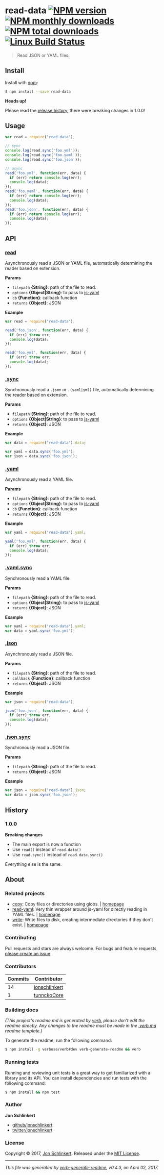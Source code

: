 # read-data [![NPM version](https://img.shields.io/npm/v/read-data.svg?style=flat)](https://www.npmjs.com/package/read-data) [![NPM monthly downloads](https://img.shields.io/npm/dm/read-data.svg?style=flat)](https://npmjs.org/package/read-data)  [![NPM total downloads](https://img.shields.io/npm/dt/read-data.svg?style=flat)](https://npmjs.org/package/read-data) [![Linux Build Status](https://img.shields.io/travis/jonschlinkert/read-data.svg?style=flat&label=Travis)](https://travis-ci.org/jonschlinkert/read-data)

> Read JSON or YAML files.

## Install

Install with [npm](https://www.npmjs.com/):

```sh
$ npm install --save read-data
```

**Heads up!**

Please read the [release history](#history), there were breaking changes in 1.0.0!

## Usage

```js
var read = require('read-data');

// sync
console.log(read.sync('foo.yml'));
console.log(read.sync('foo.yaml'));
console.log(read.sync('foo.json'));

// async
read('foo.yml', function(err, data) {
  if (err) return console.log(err);
  console.log(data);
});
read('foo.yaml', function(err, data) {
  if (err) return console.log(err);
  console.log(data);
});
read('foo.json', function(err, data) {
  if (err) return console.log(err);
  console.log(data);
});
```

## API

### [read](index.js#L41)

Asynchronously read a JSON or YAML file, automatically determining the reader based on extension.

**Params**

* `filepath` **{String}**: path of the file to read.
* `options` **{Object|String}**: to pass to [js-yaml](https://github.com/nodeca/js-yaml)
* `cb` **{Function}**: callback function
* `returns` **{Object}**: JSON

**Example**

```js
var read = require('read-data');

read('foo.json', function(err, data) {
  if (err) throw err;
  console.log(data);
});

read('foo.yml', function(err, data) {
  if (err) throw err;
  console.log(data);
});
```

### [.sync](index.js#L70)

Synchronously read a `.json` or `.(yaml|yml)` file, automatically determining the reader based on extension.

**Params**

* `filepath` **{String}**: path of the file to read.
* `options` **{Object|String}**: to pass to [js-yaml](https://github.com/nodeca/js-yaml)
* `returns` **{Object}**: JSON

**Example**

```js
var data = require('read-data').data;

var yaml = data.sync('foo.yml');
var json = data.sync('foo.json');
```

### [.yaml](index.js#L96)

Asynchronously read a YAML file.

**Params**

* `filepath` **{String}**: path of the file to read.
* `options` **{Object|String}**: to pass to [js-yaml](https://github.com/nodeca/js-yaml)
* `cb` **{Function}**: callback function
* `returns` **{Object}**: JSON

**Example**

```js
var yaml = require('read-data').yaml;

yaml('foo.yml', function(err, data) {
  if (err) throw err;
  console.log(data);
});
```

### [.yaml.sync](index.js#L113)

Synchronously read a YAML file.

**Params**

* `filepath` **{String}**: path of the file to read.
* `options` **{Object|String}**: to pass to [js-yaml](https://github.com/nodeca/js-yaml)
* `returns` **{Object}**: JSON

**Example**

```js
var yaml = require('read-data').yaml;
var data = yaml.sync('foo.yml');
```

### [.json](index.js#L134)

Asynchronously read a JSON file.

**Params**

* `filepath` **{String}**: path of the file to read.
* `callback` **{Function}**: callback function
* `returns` **{Object}**: JSON

**Example**

```js
var json = require('read-data');

json('foo.json', function(err, data) {
  if (err) throw err;
  console.log(data);
});
```

### [.json.sync](index.js#L166)

Synchronously read a JSON file.

**Params**

* `filepath` **{String}**: path of the file to read.
* `returns` **{Object}**: JSON

**Example**

```js
var json = require('read-data').json;
var data = json.sync('foo.json');
```

## History

### 1.0.0

**Breaking changes**

* The main export is now a function
* Use `read()` instead of `read.data()`
* Use `read.sync()` instead of `read.data.sync()`

Everything else is the same.

## About

### Related projects

* [copy](https://www.npmjs.com/package/copy): Copy files or directories using globs. | [homepage](https://github.com/jonschlinkert/copy "Copy files or directories using globs.")
* [read-yaml](https://www.npmjs.com/package/read-yaml): Very thin wrapper around js-yaml for directly reading in YAML files. | [homepage](https://github.com/jonschlinkert/read-yaml "Very thin wrapper around js-yaml for directly reading in YAML files.")
* [write](https://www.npmjs.com/package/write): Write files to disk, creating intermediate directories if they don't exist. | [homepage](https://github.com/jonschlinkert/write "Write files to disk, creating intermediate directories if they don't exist.")

### Contributing

Pull requests and stars are always welcome. For bugs and feature requests, [please create an issue](../../issues/new).

### Contributors

| **Commits** | **Contributor** | 
| --- | --- |
| 14 | [jonschlinkert](https://github.com/jonschlinkert) |
| 1 | [tunnckoCore](https://github.com/tunnckoCore) |

### Building docs

_(This project's readme.md is generated by [verb](https://github.com/verbose/verb-generate-readme), please don't edit the readme directly. Any changes to the readme must be made in the [.verb.md](.verb.md) readme template.)_

To generate the readme, run the following command:

```sh
$ npm install -g verbose/verb#dev verb-generate-readme && verb
```

### Running tests

Running and reviewing unit tests is a great way to get familiarized with a library and its API. You can install dependencies and run tests with the following command:

```sh
$ npm install && npm test
```

### Author

**Jon Schlinkert**

* [github/jonschlinkert](https://github.com/jonschlinkert)
* [twitter/jonschlinkert](https://twitter.com/jonschlinkert)

### License

Copyright © 2017, [Jon Schlinkert](http://github.com/jonschlinkert).
Released under the [MIT License](LICENSE).

***

_This file was generated by [verb-generate-readme](https://github.com/verbose/verb-generate-readme), v0.4.3, on April 02, 2017._